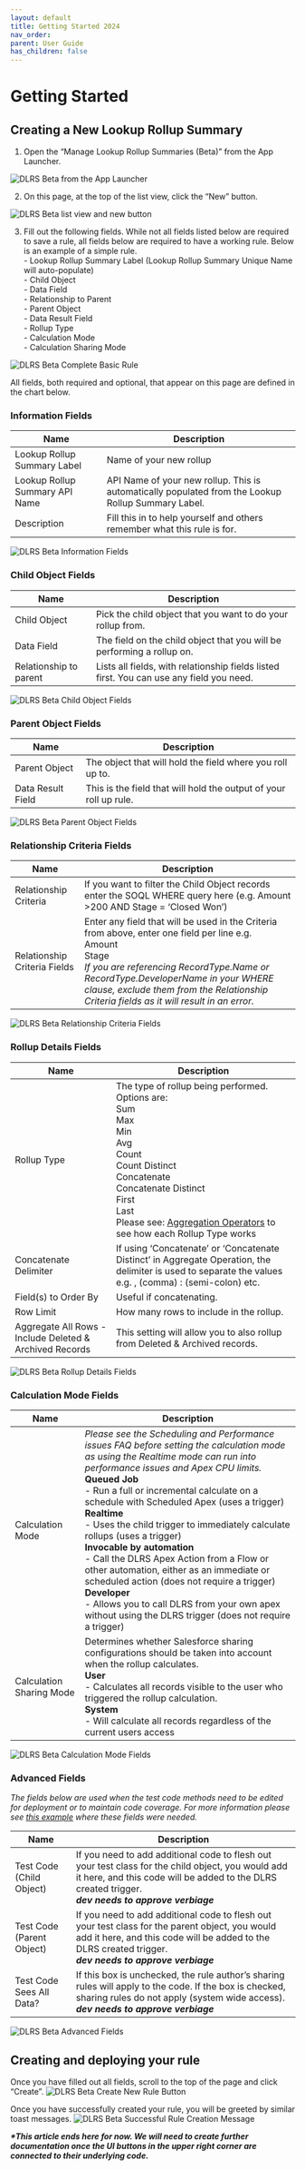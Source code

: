 ```yaml
---
layout: default
title: Getting Started 2024
nav_order: 
parent: User Guide
has_children: false
---
```


# Getting Started
## Creating a New Lookup Rollup Summary

1. Open the “Manage Lookup Rollup Summaries (Beta)” from the App Launcher.

![DLRS Beta from the App Launcher](/assets/images/dlrs_beta_app_launcher.png)

2. On this page, at the top of the list view, click the “New” button.

![DLRS Beta list view and new button](/assets/images/dlrs_beta_list_view_new_button.png)

3. Fill out the following fields. While not all fields listed below are required to save a rule, all fields below are required to have a working rule. Below is an example of a simple rule. <br>
        - Lookup Rollup Summary Label (Lookup Rollup Summary Unique Name will auto-populate) <br>
        - Child Object <br>
        - Data Field <br>
        - Relationship to Parent <br>
        - Parent Object <br>
        - Data Result Field <br>
        - Rollup Type <br>
        - Calculation Mode <br>
        - Calculation Sharing Mode <br>

![DLRS Beta Complete Basic Rule](/assets/images/dlrs_beta_basic_complete_rule.png)

All fields, both required and optional, that appear on this page are defined in the chart below.

### Information Fields

| Name | Description |
| ------------- | ------------- |
| Lookup Rollup Summary Label | Name of your new rollup |
| Lookup Rollup Summary API Name | API Name of your new rollup. This is automatically populated from the Lookup Rollup Summary Label. |
| Description | Fill this in to help yourself and others remember what this rule is for. |

![DLRS Beta Information Fields](/assets/images/dlrs_beta_information_fields.png)

### Child Object Fields

| Name | Description |
| ------------- | ------------- |
| Child Object | Pick the child object that you want to do your rollup from. |
| Data Field | The field on the child object that you will be performing a rollup on. |
| Relationship to parent | Lists all fields, with relationship fields listed first. You can use any field you need. |

![DLRS Beta Child Object Fields](/assets/images/dlrs_beta_child_object_fields.png)

### Parent Object Fields

| Name | Description |
| ------------- | ------------- |
| Parent Object | The object that will hold the field where you roll up to. |
| Data Result Field | This is the field that will hold the output of your roll up rule. |

![DLRS Beta Parent Object Fields](/assets/images/dlrs_beta_parent_object_fields.png)

### Relationship Criteria Fields

| Name | Description |
| ------------- | ------------- |
| Relationship Criteria | If you want to filter the Child Object records enter the SOQL WHERE query here (e.g. Amount >200 AND Stage = ‘Closed Won’)  |
| Relationship Criteria Fields | Enter any field that will be used in the Criteria from above, enter one field per line e.g. <br>Amount <br>Stage <br>_If you are referencing RecordType.Name or RecordType.DeveloperName in your WHERE clause, exclude them from the Relationship Criteria fields as it will result in an error._ |

![DLRS Beta Relationship Criteria Fields](/assets/images/dlrs_beta_relationship_criteria_fields.png)

### Rollup Details Fields

| Name | Description |
| ------------- | ------------- |
| Rollup Type | The type of rollup being performed. Options are:<br>Sum<br>Max<br>Min<br>Avg<br>Count<br>Count Distinct<br>Concatenate<br>Concatenate Distinct<br>First<br>Last<br>Please see: [Aggregation Operators](https://sfdo-community-sprints.github.io/DLRS-Documentation/Issues/#what-are-the-aggregation-operators) to see how each Rollup Type works  |
| Concatenate Delimiter | If using ‘Concatenate’ or ‘Concatenate Distinct’ in Aggregate Operation, the delimiter is used to separate the values e.g. , (comma) : (semi-colon) etc. |
| Field(s) to Order By | Useful if concatenating. |
| Row Limit | How many rows to include in the rollup. |
| Aggregate All Rows - Include Deleted & Archived Records | This setting will allow you to also rollup from Deleted & Archived records. |

![DLRS Beta Rollup Details Fields](/assets/images/dlrs_beta_rollup_detail_fields.png)

### Calculation Mode Fields

| Name | Description |
| ------------- | ------------- |
| Calculation Mode | _Please see the Scheduling and Performance issues FAQ before setting the calculation mode as using the Realtime mode can run into performance issues and Apex CPU limits._<br>**Queued Job**<br>- Run a full or incremental calculate on a schedule with Scheduled Apex (uses a trigger)<br>**Realtime**<br>- Uses the child trigger to immediately calculate rollups (uses a trigger)<br>**Invocable by automation**<br>- Call the DLRS Apex Action from a Flow or other automation, either as an immediate or scheduled action (does not require a trigger)<br>**Developer**<br>- Allows you to call DLRS from your own apex without using the DLRS trigger (does not require a trigger) |
| Calculation Sharing Mode | Determines whether Salesforce sharing configurations should be taken into account when the rollup calculates.<br>**User**<br>- Calculates all records visible to the user who triggered the rollup calculation. <br>**System**<br>- Will calculate all records regardless of the current users access |


![DLRS Beta Calculation Mode Fields](/assets/images/dlrs_beta_calculation_mode_fields.png)

### Advanced Fields
_The fields below are used when the test code methods need to be edited for deployment or to maintain code coverage.
For more information please see [this example](https://github.com/SFDO-Community/declarative-lookup-rollup-summaries/issues/356) where these fields were needed._

| Name | Description |
| ------------- | ------------- |
| Test Code (Child Object) | If you need to add additional code to flesh out your test class for the child object, you would add it here, and this code will be added to the DLRS created trigger. <br>**_dev needs to approve verbiage_** |
| Test Code (Parent Object) | If you need to add additional code to flesh out your test class for the parent object, you would add it here, and this code will be added to the DLRS created trigger. <br>**_dev needs to approve verbiage_** |
| Test Code Sees All Data? | If this box is unchecked, the rule author’s sharing rules will apply to the code. If the box is checked, sharing rules do not apply (system wide access). <br>**_dev needs to approve verbiage_** |

![DLRS Beta Advanced Fields](/assets/images/dlrs_beta_advanced_fields.png)

## Creating and deploying your rule
Once you have filled out all fields, scroll to the top of the page and click “Create”.
![DLRS Beta Create New Rule Button](/assets/images/dlrs_beta_create_button.png)

Once you have successfully created your rule, you will be greeted by similar toast messages.
![DLRS Beta Successful Rule Creation Message](/assets/images/dlrs_beta_successful_create.png)

**_*This article ends here for now. We will need to create further documentation once the UI buttons in the upper right corner are connected to their underlying code._**
